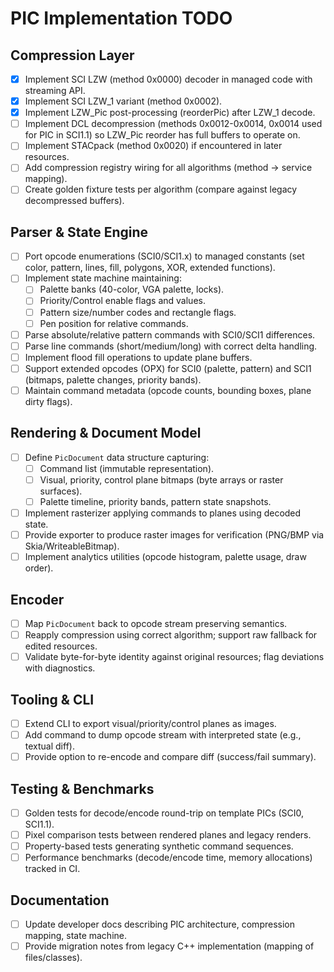 # PIC Implementation TODO

## Compression Layer
- [x] Implement SCI LZW (method 0x0000) decoder in managed code with streaming API.
- [x] Implement SCI LZW_1 variant (method 0x0002).
- [x] Implement LZW_Pic post-processing (reorderPic) after LZW_1 decode.
- [ ] Implement DCL decompression (methods 0x0012-0x0014, 0x0014 used for PIC in SCI1.1) so LZW_Pic reorder has full buffers to operate on.
- [ ] Implement STACpack (method 0x0020) if encountered in later resources.
- [ ] Add compression registry wiring for all algorithms (method → service mapping).
- [ ] Create golden fixture tests per algorithm (compare against legacy decompressed buffers).

## Parser & State Engine
- [ ] Port opcode enumerations (SCI0/SCI1.x) to managed constants (set color, pattern, lines, fill, polygons, XOR, extended functions).
- [ ] Implement state machine maintaining:
  - [ ] Palette banks (40-color, VGA palette, locks).
  - [ ] Priority/Control enable flags and values.
  - [ ] Pattern size/number codes and rectangle flags.
  - [ ] Pen position for relative commands.
- [ ] Parse absolute/relative pattern commands with SCI0/SCI1 differences.
- [ ] Parse line commands (short/medium/long) with correct delta handling.
- [ ] Implement flood fill operations to update plane buffers.
- [ ] Support extended opcodes (OPX) for SCI0 (palette, pattern) and SCI1 (bitmaps, palette changes, priority bands).
- [ ] Maintain command metadata (opcode counts, bounding boxes, plane dirty flags).

## Rendering & Document Model
- [ ] Define `PicDocument` data structure capturing:
  - [ ] Command list (immutable representation).
  - [ ] Visual, priority, control plane bitmaps (byte arrays or raster surfaces).
  - [ ] Palette timeline, priority bands, pattern state snapshots.
- [ ] Implement rasterizer applying commands to planes using decoded state.
- [ ] Provide exporter to produce raster images for verification (PNG/BMP via Skia/WriteableBitmap).
- [ ] Implement analytics utilities (opcode histogram, palette usage, draw order).

## Encoder
- [ ] Map `PicDocument` back to opcode stream preserving semantics.
- [ ] Reapply compression using correct algorithm; support raw fallback for edited resources.
- [ ] Validate byte-for-byte identity against original resources; flag deviations with diagnostics.

## Tooling & CLI
- [ ] Extend CLI to export visual/priority/control planes as images.
- [ ] Add command to dump opcode stream with interpreted state (e.g., textual diff).
- [ ] Provide option to re-encode and compare diff (success/fail summary).

## Testing & Benchmarks
- [ ] Golden tests for decode/encode round-trip on template PICs (SCI0, SCI1.1).
- [ ] Pixel comparison tests between rendered planes and legacy renders.
- [ ] Property-based tests generating synthetic command sequences.
- [ ] Performance benchmarks (decode/encode time, memory allocations) tracked in CI.

## Documentation
- [ ] Update developer docs describing PIC architecture, compression mapping, state machine.
- [ ] Provide migration notes from legacy C++ implementation (mapping of files/classes).
